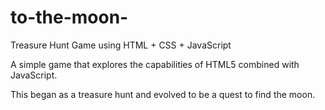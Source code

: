 # to-the-moon-

Treasure Hunt Game using HTML + CSS + JavaScript

A simple game that explores the capabilities of HTML5 combined with JavaScript.

This began as a treasure hunt and evolved to be a quest to find the moon. 

